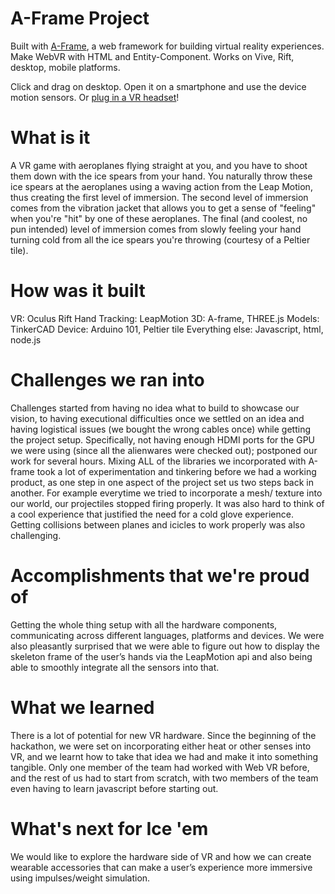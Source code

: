 # A-Frame Project

Built with [A-Frame](https://aframe.io), a web framework for building virtual reality experiences. Make WebVR with HTML and Entity-Component. Works on Vive, Rift, desktop, mobile platforms.

Click and drag on desktop. Open it on a smartphone and use the device motion sensors. Or [plug in a VR headset](https://webvr.rocks)!

# What is it

A VR game with aeroplanes flying straight at you, and you have to shoot them down with the ice spears from your hand. You naturally throw these ice spears at the aeroplanes using a waving action from the Leap Motion, thus creating the first level of immersion. The second level of immersion comes from the vibration jacket that allows you to get a sense of "feeling" when you're "hit" by one of these aeroplanes. The final (and coolest, no pun intended) level of immersion comes from slowly feeling your hand turning cold from all the ice spears you're throwing (courtesy of a Peltier tile).

# How was it built

VR: Oculus Rift 
Hand Tracking: LeapMotion 
3D: A-frame, THREE.js 
Models: TinkerCAD 
Device: Arduino 101, Peltier tile 
Everything else: Javascript, html, node.js

# Challenges we ran into

Challenges started from having no idea what to build to showcase our vision, to having executional difficulties once we settled on an idea and having logistical issues (we bought the wrong cables once) while getting the project setup. Specifically, not having enough HDMI ports for the GPU we were using (since all the alienwares were checked out); postponed our work for several hours. Mixing ALL of the libraries we incorporated with A-frame took a lot of experimentation and tinkering before we had a working product, as one step in one aspect of the project set us two steps back in another. For example everytime we tried to incorporate a mesh/ texture into our world, our projectiles stopped firing properly. It was also hard to think of a cool experience that justified the need for a cold glove experience. Getting collisions between planes and icicles to work properly was also challenging.

# Accomplishments that we're proud of

Getting the whole thing setup with all the hardware components, communicating across different languages, platforms and devices. We were also pleasantly surprised that we were able to figure out how to display the skeleton frame of the user’s hands via the LeapMotion api and also being able to smoothly integrate all the sensors into that.

# What we learned

There is a lot of potential for new VR hardware. Since the beginning of the hackathon, we were set on incorporating either heat or other senses into VR, and we learnt how to take that idea we had and make it into something tangible. Only one member of the team had worked with Web VR before, and the rest of us had to start from scratch, with two members of the team even having to learn javascript before starting out.

# What's next for Ice 'em

We would like to explore the hardware side of VR and how we can create wearable accessories that can make a user’s experience more immersive using impulses/weight simulation.
